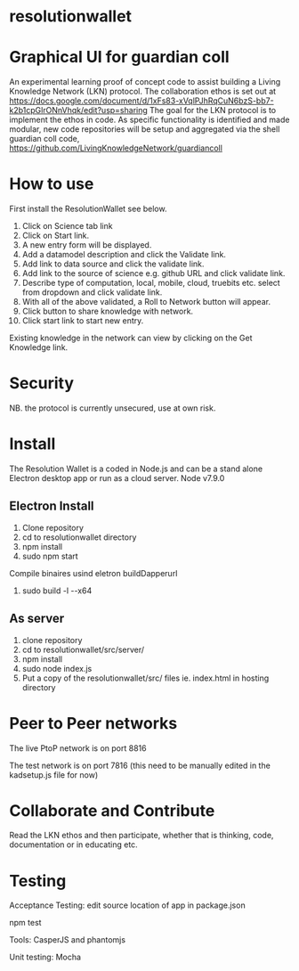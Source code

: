 # resolutionwallet

Graphical UI for guardian coll
==============================

An experimental learning proof of concept code to assist building a Living Knowledge Network (LKN) protocol. The collaboration ethos is set out at https://docs.google.com/document/d/1xFs83-xVqlPJhRqCuN6bzS-bb7-k2b1cpGlrONnVhqk/edit?usp=sharing  The goal for the LKN protocol is to implement the ethos in code.   As specific functionality is identified and made modular, new code repositories will be setup and aggregated via the shell guardian coll code, https://github.com/LivingKnowledgeNetwork/guardiancoll

How to use
==========
First install the ResolutionWallet  see below.

1. Click on Science tab link
2. Click on Start link.
3. A new entry form will be displayed.
4. Add a datamodel description and click the Validate link.
5. Add link to data source and click the validate link.
6. Add link to the source of science e.g. github URL and click validate link.
7. Describe type of computation, local, mobile, cloud, truebits etc. select from dropdown and click validate link.
8. With all of the above validated, a Roll to Network button will appear.
9. Click button to share knowledge with network.
10. Click start link to start new entry.

Existing knowledge in the network can view by clicking on the Get Knowledge link.

Security
========

NB. the protocol is currently unsecured, use at own risk.


Install
=======

The Resolution Wallet is a coded in Node.js and can be a stand alone Electron desktop app or run as a cloud server. Node v7.9.0

Electron Install
----------------

1. Clone repository
2. cd to resolutionwallet directory
3. npm install  
4. sudo npm start

Compile binaires usind eletron buildDapperurl
1. sudo build -l --x64

As server
---------
1. clone repository
2. cd to resolutionwallet/src/server/
3. npm install
4. sudo node index.js
5. Put a copy of the resolutionwallet/src/   files ie. index.html in hosting directory


Peer to Peer networks
=====================

The live PtoP network is on port 8816

The test network is on port 7816   (this need to be manually edited in the kadsetup.js file for now)


Collaborate and Contribute
==========================

Read the LKN ethos and then participate, whether that is thinking, code, documentation or in educating etc.

Testing
=======

Acceptance Testing:  edit source location of app in package.json

npm test


Tools:  CasperJS and phantomjs

Unit testing: Mocha
